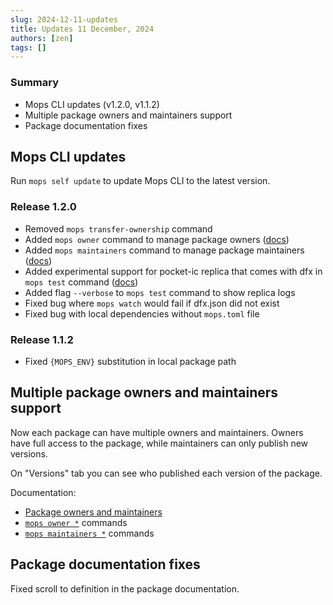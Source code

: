 ```yaml
---
slug: 2024-12-11-updates
title: Updates 11 December, 2024
authors: [zen]
tags: []
---
```


### Summary
- Mops CLI updates (v1.2.0, v1.1.2)
- Multiple package owners and maintainers support
- Package documentation fixes

<!-- truncate -->

## Mops CLI updates

Run `mops self update` to update Mops CLI to the latest version.

### Release 1.2.0
- Removed `mops transfer-ownership` command
- Added `mops owner` command to manage package owners ([docs](https://docs.mops.one/cli/mops-owner))
- Added `mops maintainers` command to manage package maintainers ([docs](https://docs.mops.one/cli/mops-maintainers))
- Added experimental support for pocket-ic replica that comes with dfx in `mops test` command ([docs](https://docs.mops.one/cli/mops-test#--replica))
- Added flag `--verbose` to `mops test` command to show replica logs
- Fixed bug where `mops watch` would fail if dfx.json did not exist
- Fixed bug with local dependencies without `mops.toml` file

### Release 1.1.2
- Fixed `{MOPS_ENV}` substitution in local package path

## Multiple package owners and maintainers support

Now each package can have multiple owners and maintainers. Owners have full access to the package, while maintainers can only publish new versions.

On "Versions" tab you can see who published each version of the package.

Documentation:
- [Package owners and maintainers](https://docs.mops.one/package-owners-and-maintainers)
- [`mops owner *`](https://docs.mops.one/cli/mops-owner) commands
- [`mops maintainers *`](https://docs.mops.one/cli/mops-maintainers) commands

## Package documentation fixes

Fixed scroll to definition in the package documentation.